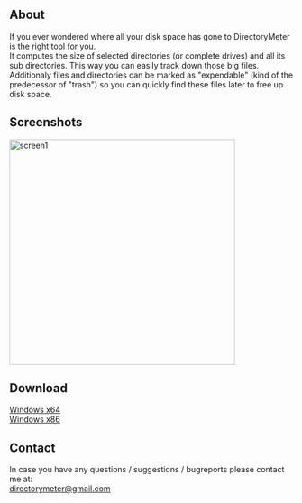 ## About
If you ever wondered where all your disk space has gone to DirectoryMeter is the right tool for you.  
It computes the size of selected directories (or complete drives) and all its sub directories. This way you can easily track down those big files.  
Additionaly files and directories can be marked as "expendable" (kind of the predecessor of "trash") so you can quickly find these files later to free up disk space.

## Screenshots
<a href="https://i.imgur.com/FSeplEV.png"><img src="https://i.imgur.com/FSeplEV.png" alt="screen1" width="400px" /></a>

## Download
[Windows x64](https://goo.gl/FFFvkp)  
[Windows x86](https://goo.gl/kcrPUA)

## Contact
In case you have any questions / suggestions / bugreports please contact me at:  
[directorymeter@gmail.com](mailto://directorymeter@gmail.com)
